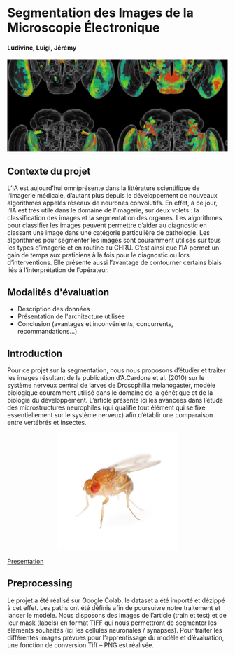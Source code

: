 # Segmentation des Images de la Microscopie Électronique
#### Ludivine, Luigi, Jérémy

![Presentation](Ressources/image1.png)

## Contexte du projet
L’IA est aujourd’hui omniprésente dans la littérature scientifique de l’imagerie médicale, d’autant plus depuis le développement de nouveaux algorithmes appelés réseaux de neurones convolutifs.
En effet, à ce jour, l’IA est très utile dans le domaine de l’imagerie, sur deux volets : la classification des images et la segmentation des organes. Les algorithmes pour classifier les images peuvent permettre d’aider au diagnostic en classant une image dans une catégorie particulière de pathologie. Les algorithmes pour segmenter les images sont couramment utilisés sur tous les types d’imagerie et en routine au CHRU. C’est ainsi que l’IA permet un gain de temps aux praticiens à la fois pour le diagnostic ou lors d’interventions. Elle présente aussi l’avantage de contourner certains biais liés à l’interprétation de l’opérateur.

## Modalités d'évaluation

* Description des données
* Présentation de l'architecture utilisée
* Conclusion (avantages et inconvénients, concurrents, recommandations…)

## Introduction 
Pour ce projet sur la segmentation, nous nous proposons d’étudier et traiter les images résultant de la publication d’A.Cardona et al. (2010) sur le système nerveux central de larves de Drosophilia melanogaster, modèle biologique couramment utilisé dans le domaine de la génétique et de la biologie du développement. L’article présente ici les avancées dans l’étude des microstructures neurophiles (qui qualifie tout élément qui se fixe essentiellement sur le système nerveux) afin d’établir une comparaison entre vertébrés et insectes.

<p align="center">
  <img src="Ressources/image2.png" />
</p>

[Presentation](Ressources/image2.png)

## Preprocessing
Le projet a été réalisé sur Google Colab, le dataset a été importé et dézippé à cet effet. Les paths ont été définis afin de poursuivre notre traitement et lancer le modèle.
Nous disposons des images de l’article (train et test) et de leur mask  (labels) en format TIFF qui nous permettront de segmenter les éléments souhaités (ici les cellules neuronales / synapses). Pour traiter les différentes images prévues pour l’apprentissage du modèle et d’évaluation, une fonction de conversion Tiff – PNG est réalisée.

